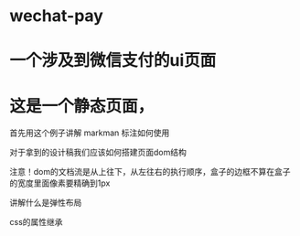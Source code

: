 # wechat-pay
# 一个涉及到微信支付的ui页面
# 这是一个静态页面，
首先用这个例子讲解 markman 标注如何使用

对于拿到的设计稿我们应该如何搭建页面dom结构

注意！dom的文档流是从上往下，从左往右的执行顺序，盒子的边框不算在盒子的宽度里面像素要精确到1px

讲解什么是弹性布局

css的属性继承